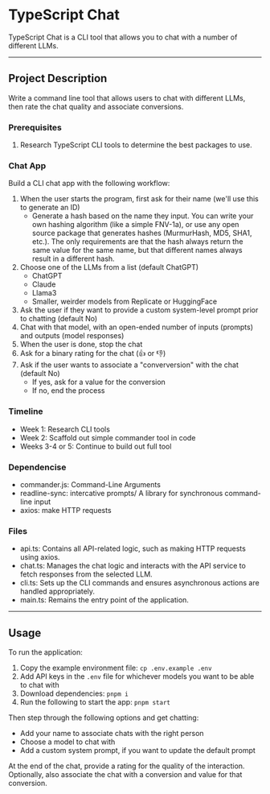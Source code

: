 # TypeScript Chat

TypeScript Chat is a CLI tool that allows you to chat with a number of different LLMs.

---

## Project Description

Write a command line tool that allows users to chat with different LLMs, then rate the chat quality and associate conversions.

### Prerequisites

1. Research TypeScript CLI tools to determine the best packages to use.

### Chat App

Build a CLI chat app with the following workflow:

1. When the user starts the program, first ask for their name (we'll use this to generate an ID)
   - Generate a hash based on the name they input. You can write your own hashing algorithm (like a simple FNV-1a), or use any open source package that generates hashes (MurmurHash, MD5, SHA1, etc.). The only requirements are that the hash always return the same value for the same name, but that different names always result in a different hash.
1. Choose one of the LLMs from a list (default ChatGPT)
   - ChatGPT
   - Claude
   - Llama3
   - Smaller, weirder models from Replicate or HuggingFace
1. Ask the user if they want to provide a custom system-level prompt prior to chatting (default No)
1. Chat with that model, with an open-ended number of inputs (prompts) and outputs (model responses)
1. When the user is done, stop the chat
1. Ask for a binary rating for the chat (👍 or 👎)
1. Ask if the user wants to associate a "converversion" with the chat (default No)
   - If yes, ask for a value for the conversion
   - If no, end the process

### Timeline

- Week 1: Research CLI tools
- Week 2: Scaffold out simple commander tool in code
- Weeks 3-4 or 5: Continue to build out full tool

### Dependencise

- commander.js: Command-Line Arguments
- readline-sync: intercative prompts/ A library for synchronous command-line input
- axios: make HTTP requests

### Files

- api.ts: Contains all API-related logic, such as making HTTP requests using axios.
- chat.ts: Manages the chat logic and interacts with the API service to fetch responses from the selected LLM.
- cli.ts: Sets up the CLI commands and ensures asynchronous actions are handled appropriately.
- main.ts: Remains the entry point of the application.

---

## Usage

To run the application:

1. Copy the example environment file: `cp .env.example .env`
1. Add API keys in the `.env` file for whichever models you want to be able to chat with
1. Download dependencies: `pnpm i`
1. Run the following to start the app: `pnpm start`

Then step through the following options and get chatting:

- Add your name to associate chats with the right person
- Choose a model to chat with
- Add a custom system prompt, if you want to update the default prompt

At the end of the chat, provide a rating for the quality of the interaction. Optionally, also associate the chat with a conversion and value for that conversion.
